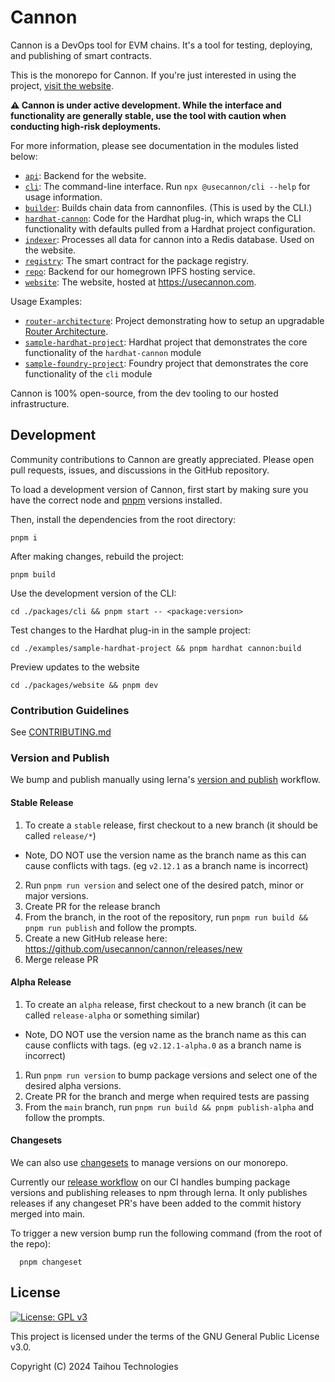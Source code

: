 # Cannon

Cannon is a DevOps tool for EVM chains. It's a tool for testing, deploying, and publishing of smart contracts.

This is the monorepo for Cannon. If you're just interested in using the project, [visit the website](https://usecannon.com/learn).

**⚠️ Cannon is under active development. While the interface and functionality are generally stable, use the tool with caution when conducting high-risk deployments.**

For more information, please see documentation in the modules listed below:

- [`api`](packages/api): Backend for the website.
- [`cli`](packages/cli): The command-line interface. Run `npx @usecannon/cli --help` for usage information.
- [`builder`](packages/builder): Builds chain data from cannonfiles. (This is used by the CLI.)
- [`hardhat-cannon`](packages/hardhat-cannon): Code for the Hardhat plug-in, which wraps the CLI functionality with defaults pulled from a Hardhat project configuration.
- [`indexer`](packages/indexer): Processes all data for cannon into a Redis database. Used on the website.
- [`registry`](packages/registry): The smart contract for the package registry.
- [`repo`](packages/repo): Backend for our homegrown IPFS hosting service.
- [`website`](packages/website): The website, hosted at https://usecannon.com.

Usage Examples:

- [`router-architecture`](examples/router-architecture): Project demonstrating how to setup an upgradable [Router Architecture](https://www.npmjs.com/package/@synthetixio/router).
- [`sample-hardhat-project`](examples/sample-hardhat-project): Hardhat project that demonstrates the core functionality of the `hardhat-cannon` module
- [`sample-foundry-project`](examples/sample-hardhat-project): Foundry project that demonstrates the core functionality of the `cli` module

Cannon is 100% open-source, from the dev tooling to our hosted infrastructure.

## Development

Community contributions to Cannon are greatly appreciated. Please open pull requests, issues, and discussions in the GitHub repository.

To load a development version of Cannon, first start by making sure you have the correct node and [pnpm](https://pnpm.io/installation) versions installed.

Then, install the dependencies from the root directory:

```
pnpm i
```

After making changes, rebuild the project:

```
pnpm build
```

Use the development version of the CLI:

```
cd ./packages/cli && pnpm start -- <package:version>
```

Test changes to the Hardhat plug-in in the sample project:

```
cd ./examples/sample-hardhat-project && pnpm hardhat cannon:build
```

Preview updates to the website

```
cd ./packages/website && pnpm dev
```

### Contribution Guidelines

See [CONTRIBUTING.md](./CONTRIBUTING.md)

### Version and Publish

We bump and publish manually using lerna's [version and publish](https://lerna.js.org/docs/features/version-and-publish) workflow.

#### Stable Release

1. To create a `stable` release, first checkout to a new branch (it should be called `release/*`)

- Note, DO NOT use the version name as the branch name as this can cause conflicts with tags. (eg `v2.12.1` as a branch name is incorrect)

2. Run `pnpm run version` and select one of the desired patch, minor or major versions.
3. Create PR for the release branch
4. From the branch, in the root of the repository, run `pnpm run build && pnpm run publish` and follow the prompts.
5. Create a new GitHub release here: https://github.com/usecannon/cannon/releases/new
6. Merge release PR

#### Alpha Release

1. To create an `alpha` release, first checkout to a new branch (it can be called `release-alpha` or something similar)

- Note, DO NOT use the version name as the branch name as this can cause conflicts with tags. (eg `v2.12.1-alpha.0` as a branch name is incorrect)

1. Run `pnpm run version` to bump package versions and select one of the desired alpha versions.
2. Create PR for the branch and merge when required tests are passing
3. From the `main` branch, run `pnpm run build && pnpm publish-alpha` and follow the prompts.

#### Changesets

We can also use [changesets](https://github.com/changesets/changesets) to manage versions on our monorepo.

Currently our [release workflow](.github/workflows/release.yml) on our CI handles bumping package versions and publishing releases to npm through lerna.
It only publishes releases if any changeset PR's have been added to the commit history merged into main.

To trigger a new version bump run the following command (from the root of the repo):

```
  pnpm changeset
```

## License

[![License: GPL v3](https://img.shields.io/badge/License-GPLv3-blue.svg)](https://www.gnu.org/licenses/gpl-3.0)

This project is licensed under the terms of the GNU General Public License v3.0.

Copyright (C) 2024 Taihou Technologies
